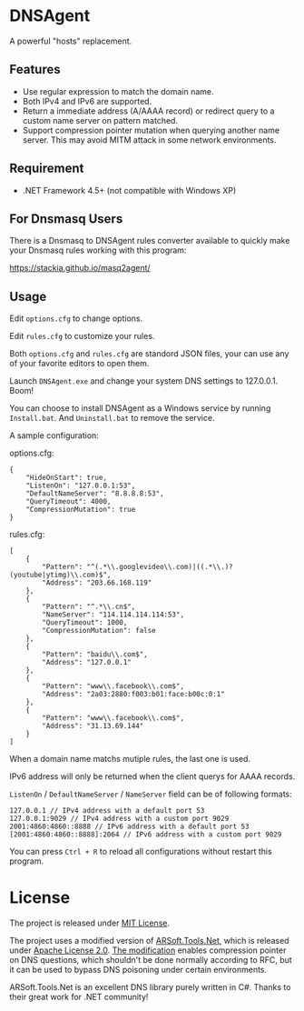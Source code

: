 # DNSAgent
A powerful "hosts" replacement.

## Features

* Use regular expression to match the domain name.
* Both IPv4 and IPv6 are supported.
* Return a immediate address (A/AAAA record) or redirect query to a custom name server on pattern matched.
* Support compression pointer mutation when querying another name server. This may avoid MITM attack in some network environments.

## Requirement

* .NET Framework 4.5+ (not compatible with Windows XP)

## For Dnsmasq Users

There is a Dnsmasq to DNSAgent rules converter available to quickly make your Dnsmasq rules working with this program:

https://stackia.github.io/masq2agent/

## Usage

Edit `options.cfg` to change options.

Edit `rules.cfg` to customize your rules.

Both `options.cfg` and `rules.cfg` are standord JSON files, your can use any of your favorite editors to open them.

Launch `DNSAgent.exe` and change your system DNS settings to 127.0.0.1. Boom!

You can choose to install DNSAgent as a Windows service by running `Install.bat`. And `Uninstall.bat` to remove the service.

A sample configuration:

options.cfg:
```
{
    "HideOnStart": true,
    "ListenOn": "127.0.0.1:53",
    "DefaultNameServer": "8.8.8.8:53",
    "QueryTimeout": 4000,
    "CompressionMutation": true
}
```

rules.cfg:
```
[
    {
        "Pattern": "^(.*\\.googlevideo\\.com)|((.*\\.)?(youtube|ytimg)\\.com)$",
        "Address": "203.66.168.119"
    },
    {
        "Pattern": "^.*\\.cn$",
        "NameServer": "114.114.114.114:53",
        "QueryTimeout": 1000,
        "CompressionMutation": false
    },
    {
        "Pattern": "baidu\\.com$",
        "Address": "127.0.0.1"
    },
    {
        "Pattern": "www\\.facebook\\.com$",
        "Address": "2a03:2880:f003:b01:face:b00c:0:1"
    },
    {
        "Pattern": "www\\.facebook\\.com$",
        "Address": "31.13.69.144"
    }
]
```

When a domain name matchs mutiple rules, the last one is used.

IPv6 address will only be returned when the client querys for AAAA records.

`ListenOn` / `DefaultNameServer` / `NameServer` field can be of following formats:

```
127.0.0.1 // IPv4 address with a default port 53
127.0.0.1:9029 // IPv4 address with a custom port 9029
2001:4860:4860::8888 // IPv6 address with a default port 53
[2001:4860:4860::8888]:2064 // IPv6 address with a custom port 9029
```

You can press `Ctrl + R` to reload all configurations without restart this program.

# License

The project is released under [MIT License](https://github.com/stackia/DNSAgent/blob/master/LICENSE).

The project uses a modified version of [ARSoft.Tools.Net](http://arsofttoolsnet.codeplex.com/), which is released under [Apache License 2.0](http://arsofttoolsnet.codeplex.com/license). [The modification](https://github.com/stackia/DNSAgent/blob/master/ARSoft.Tools.Net/Dns/DnsMessageBase.cs#L865) enables compression pointer on DNS questions, which shouldn't be done normally according to RFC, but it can be used to bypass DNS poisoning under certain environments.

ARSoft.Tools.Net is an excellent DNS library purely written in C#. Thanks to their great work for .NET community!